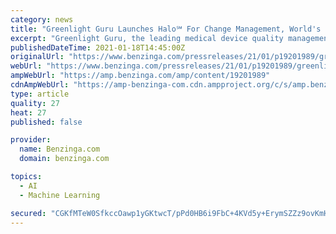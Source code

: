 ```yaml
---
category: news
title: "Greenlight Guru Launches Halo℠ For Change Management, World's First AI & ML Recommendation Engine for Medical Device Quality"
excerpt: "Greenlight Guru, the leading medical device quality management software (MDQMS) platform, today announced the launch of Halo℠ for Change Management, the world's first AI and machine learning recommendation engine for medical device quality. This ..."
publishedDateTime: 2021-01-18T14:45:00Z
originalUrl: "https://www.benzinga.com/pressreleases/21/01/p19201989/greenlight-guru-launches-halo-for-change-management-worlds-first-ai-ml-recommendation-engine-for-m"
webUrl: "https://www.benzinga.com/pressreleases/21/01/p19201989/greenlight-guru-launches-halo-for-change-management-worlds-first-ai-ml-recommendation-engine-for-m"
ampWebUrl: "https://amp.benzinga.com/amp/content/19201989"
cdnAmpWebUrl: "https://amp-benzinga-com.cdn.ampproject.org/c/s/amp.benzinga.com/amp/content/19201989"
type: article
quality: 27
heat: 27
published: false

provider:
  name: Benzinga.com
  domain: benzinga.com

topics:
  - AI
  - Machine Learning

secured: "CGKfMTeW0SfkccOawp1yGKtwcT/pPd0HB6i9FbC+4KVd5y+ErymSZZz9ovKmH1GiailwS+OW4hDOg1FtZgaYdfFjOdwiAQd4IPwhIJk0DaCf3NSd3e/ko7ZDedafLCWRQp/qjyQGXrSGDA/GpkNbKsPOJeOPGWiCSrsXu5gFDNj1Pi4zOCjKwcYHX6UPi/mh1JSrPx7eCcY5CwTFwevQkJ3RRv7+z+gaR29KOtP/CMJYjKcYkdCW3sE5TfEbNYwmBWamRhmdcPDwUZNMJ2y71sMy10yebNqshR1AS4NJC5rhTmkQ7WvmADVK1zsuqmnw/NTkUpi1eRng9c9DmmPL+ke1shblI5+9/ekSMl5G2Fk=;tPB/KHzTU8rxUXeVhFkIPA=="
---
```


